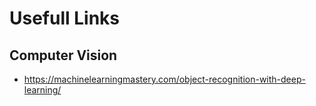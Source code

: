 # Usefull Links #

## Computer Vision ##
- https://machinelearningmastery.com/object-recognition-with-deep-learning/